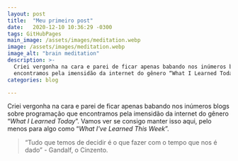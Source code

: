 ```yaml
---
layout: post
title:  "Meu primeiro post"
date:   2020-12-10 10:36:29 -0300
tags: GitHubPages
main_image: /assets/images/meditation.webp
image: /assets/images/meditation.webp
image_alt: "brain meditation"
description: >-
  Criei vergonha na cara e parei de ficar apenas babando nos inúmeros blogs sobre programação que
  encontramos pela imensidão da internet do gênero “What I Learned Today”.
categories: blog

---
```


Criei vergonha na cara e parei de ficar apenas babando nos inúmeros blogs sobre programação que
encontramos pela imensidão da internet do gênero “*What I Learned Today*”. Vamos ver se
consigo manter isso aqui, pelo menos para algo como “*What I've Learned This Week*”.
<!-- excerpt-end -->

> “Tudo que temos de decidir é o que fazer com o tempo que nos é dado” - Gandalf, o Cinzento.
